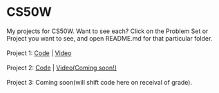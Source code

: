 # CS50W
My projects for CS50W.
Want to see each? Click on the Problem Set or Project you want to see, and open README.md for that particular folder.
<br>
<br>
Project 1: <a href="https://github.com/abhishekshahane/CS50W/tree/master/pset1">Code</a> | <a href="https://www.youtube.com/watch?v=NSsLky6FCV8">Video</a>
<br>
<br>
Project 2: <a href="https://github.com/abhishekshahane/CS50W/tree/master/pset2">Code</a> | <a href="#">Video(Coming soon!)</a>
<br>
<br>
Project 3: Coming soon(will shift code here on receival of grade). 
